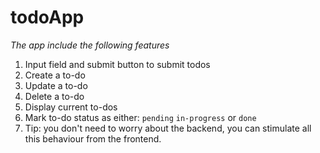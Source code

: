 # todoApp

 *The app include the following features*
1. Input field and submit button to submit todos
2. Create a to-do 
3. Update a to-do 
4. Delete a to-do 
5. Display current to-dos 
6. Mark to-do status as either: `pending` `in-progress` or `done`
7. Tip: you don't need to worry about the backend, you can stimulate all this behaviour from the frontend.
